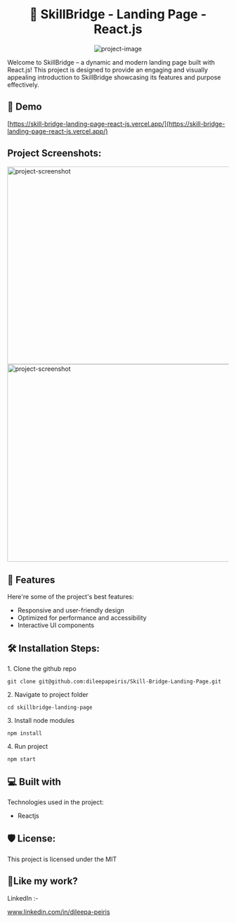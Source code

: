 <h1 align="center" id="title">🚀 SkillBridge - Landing Page - React.js</h1>

<p align="center"><img src="https://socialify.git.ci/dileepapeiris/Skill-Bridge-Landing-Page-React.js/image?custom_description=+SkillBridge+%E2%80%93+a+dynamic+and+modern+landing+page+built+with+React.js%21&amp;description=1&amp;language=1&amp;name=1&amp;owner=1&amp;pattern=Floating+Cogs&amp;theme=Light" alt="project-image"></p>

<p id="description">Welcome to SkillBridge – a dynamic and modern landing page built with React.js! This project is designed to provide an engaging and visually appealing introduction to SkillBridge showcasing its features and purpose effectively.</p>

<h2>🚀 Demo</h2>

[https://skill-bridge-landing-page-react-js.vercel.app/](https://skill-bridge-landing-page-react-js.vercel.app/)

<h2>Project Screenshots:</h2>

<img src="https://i.postimg.cc/TwgfwhpJ/skillbridge-react-js.png" alt="project-screenshot" width="1100" height="450/">

<img src="https://i.postimg.cc/3rj3Q4MK/image-2.png" alt="project-screenshot" width="1100" height="450/">

  
  
<h2>🧐 Features</h2>

Here're some of the project's best features:

*   Responsive and user-friendly design
*   Optimized for performance and accessibility
*   Interactive UI components

<h2>🛠️ Installation Steps:</h2>

<p>1. Clone the github repo</p>

```
git clone git@github.com:dileepapeiris/Skill-Bridge-Landing-Page.git
```

<p>2. Navigate to project folder</p>

```
cd skillbridge-landing-page
```

<p>3. Install node modules</p>

```
npm install
```

<p>4. Run project</p>

```
npm start
```

  
  
<h2>💻 Built with</h2>

Technologies used in the project:

*   Reactjs

<h2>🛡️ License:</h2>

This project is licensed under the MIT

<h2>💖Like my work?</h2>

LinkedIn :-<p>www.linkedin.com/in/dileepa-peiris</p>
